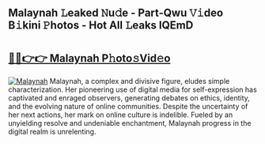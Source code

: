 ## Malaynah 𝙻eaked 𝙽u𝚍e - Part-Qwu 𝚅𝚒deo B𝚒kini 𝙿hotos - Hot All 𝙻eaks lQEmD

# <h2><a href="http://ld3918x.urlbe.top/?page=Malaynah">🔗🔗👉👉 Malaynah P𝚑oto𝚜Vid𝚎o</a></h2>

[![Malaynah](https://i.imgur.com/eBuTRDB.gif)](http://ld3918x.urlbe.top/?page=Malaynah)
Malaynah, a complex and divisive figure, eludes simple characterization. Her pioneering use of digital media for self-expression has captivated and enraged observers, generating debates on ethics, identity, and the evolving nature of online communities. Despite the uncertainty of her next actions, her mark on online culture is indelible. Fueled by an unyielding resolve and undeniable enchantment, Malaynah progress in the digital realm is unrelenting.
